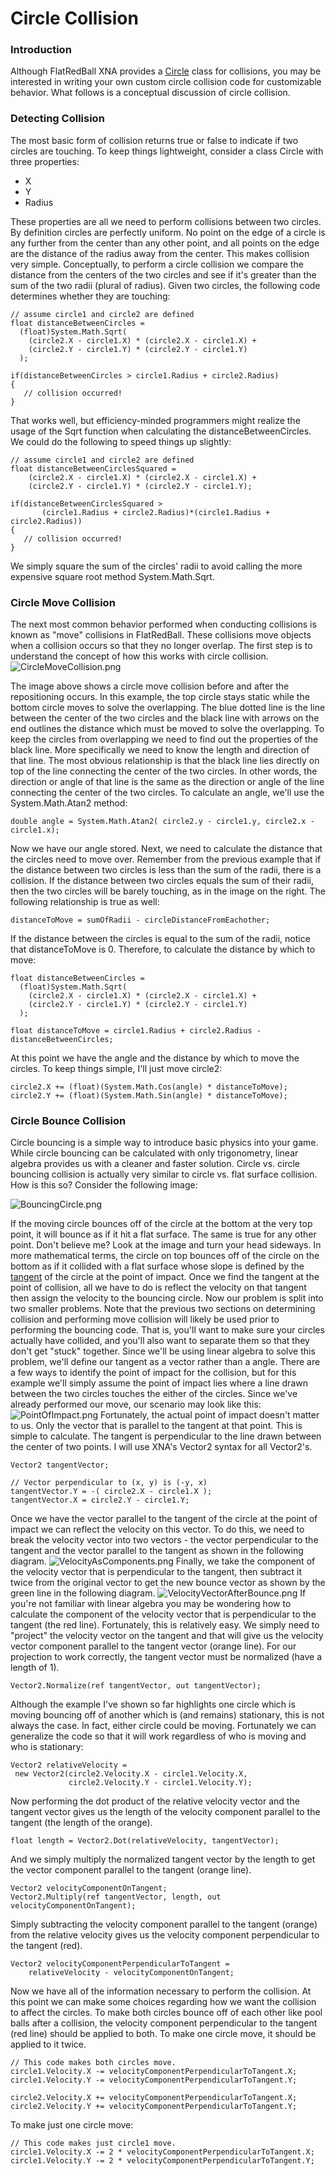 # Circle Collision

### Introduction

Although FlatRedBall XNA provides a [Circle](../../frb/docs/index.php) class for collisions, you may be interested in writing your own custom circle collision code for customizable behavior. What follows is a conceptual discussion of circle collision.

### Detecting Collision

The most basic form of collision returns true or false to indicate if two circles are touching. To keep things lightweight, consider a class Circle with three properties:

* X
* Y
* Radius

These properties are all we need to perform collisions between two circles. By definition circles are perfectly uniform. No point on the edge of a circle is any further from the center than any other point, and all points on the edge are the distance of the radius away from the center. This makes collision very simple. Conceptually, to perform a circle collision we compare the distance from the centers of the two circles and see if it's greater than the sum of the two radii (plural of radius). Given two circles, the following code determines whether they are touching:

```
// assume circle1 and circle2 are defined
float distanceBetweenCircles = 
  (float)System.Math.Sqrt(
    (circle2.X - circle1.X) * (circle2.X - circle1.X) + 
    (circle2.Y - circle1.Y) * (circle2.Y - circle1.Y)
  );

if(distanceBetweenCircles > circle1.Radius + circle2.Radius)
{
   // collision occurred!
}
```

That works well, but efficiency-minded programmers might realize the usage of the Sqrt function when calculating the distanceBetweenCircles. We could do the following to speed things up slightly:

```
// assume circle1 and circle2 are defined
float distanceBetweenCirclesSquared = 
    (circle2.X - circle1.X) * (circle2.X - circle1.X) + 
    (circle2.Y - circle1.Y) * (circle2.Y - circle1.Y);

if(distanceBetweenCirclesSquared > 
       (circle1.Radius + circle2.Radius)*(circle1.Radius + circle2.Radius))
{
   // collision occurred!
}
```

We simply square the sum of the circles' radii to avoid calling the more expensive square root method System.Math.Sqrt.

### Circle Move Collision

The next most common behavior performed when conducting collisions is known as "move" collisions in FlatRedBall. These collisions move objects when a collision occurs so that they no longer overlap. The first step is to understand the concept of how this works with circle collision. ![CircleMoveCollision.png](../../media/migrated\_media-CircleMoveCollision.png)&#x20;

The image above shows a circle move collision before and after the repositioning occurs. In this example, the top circle stays static while the bottom circle moves to solve the overlapping. The blue dotted line is the line between the center of the two circles and the black line with arrows on the end outlines the distance which must be moved to solve the overlapping. To keep the circles from overlapping we need to find out the properties of the black line. More specifically we need to know the length and direction of that line. The most obvious relationship is that the black line lies directly on top of the line connecting the center of the two circles. In other words, the direction or angle of that line is the same as the direction or angle of the line connecting the center of the two circles. To calculate an angle, we'll use the System.Math.Atan2 method:

```
double angle = System.Math.Atan2( circle2.y - circle1.y, circle2.x - circle1.x);
```

Now we have our angle stored. Next, we need to calculate the distance that the circles need to move over. Remember from the previous example that if the distance between two circles is less than the sum of the radii, there is a collision. If the distance between two circles equals the sum of their radii, then the two circles will be barely touching, as in the image on the right. The following relationship is true as well:

```
distanceToMove = sumOfRadii - circleDistanceFromEachother;
```

If the distance between the circles is equal to the sum of the radii, notice that distanceToMove is 0. Therefore, to calculate the distance by which to move:

```
float distanceBetweenCircles = 
  (float)System.Math.Sqrt(
    (circle2.X - circle1.X) * (circle2.X - circle1.X) + 
    (circle2.Y - circle1.Y) * (circle2.Y - circle1.Y)
  );

float distanceToMove = circle1.Radius + circle2.Radius - distanceBetweenCircles;
```

At this point we have the angle and the distance by which to move the circles. To keep things simple, I'll just move circle2:

```lang:c#
circle2.X += (float)(System.Math.Cos(angle) * distanceToMove);
circle2.Y += (float)(System.Math.Sin(angle) * distanceToMove);
```

### Circle Bounce Collision

Circle bouncing is a simple way to introduce basic physics into your game. While circle bouncing can be calculated with only trigonometry, linear algebra provides us with a cleaner and faster solution. Circle vs. circle bouncing collision is actually very similar to circle vs. flat surface collision. How is this so? Consider the following image:

![BouncingCircle.png](../../media/migrated\_media-BouncingCircle.png)

If the moving circle bounces off of the circle at the bottom at the very top point, it will bounce as if it hit a flat surface. The same is true for any other point. Don't believe me? Look at the image and turn your head sideways. In more mathematical terms, the circle on top bounces off of the circle on the bottom as if it collided with a flat surface whose slope is defined by the [tangent](http://www.mathopenref.com/tangent.html) of the circle at the point of impact. Once we find the tangent at the point of collision, all we have to do is reflect the velocity on that tangent then assign the velocity to the bouncing circle. Now our problem is split into two smaller problems. Note that the previous two sections on determining collision and performing move collision will likely be used prior to performing the bouncing code. That is, you'll want to make sure your circles actually have collided, and you'll also want to separate them so that they don't get "stuck" together. Since we'll be using linear algebra to solve this problem, we'll define our tangent as a vector rather than a angle. There are a few ways to identify the point of impact for the collision, but for this example we'll simply assume the point of impact lies where a line drawn between the two circles touches the either of the circles. Since we've already performed our move, our scenario may look like this: ![PointOfImpact.png](../../media/migrated\_media-PointOfImpact.png) Fortunately, the actual point of impact doesn't matter to us. Only the vector that is parallel to the tangent at that point. This is simple to calculate. The tangent is perpendicular to the line drawn between the center of two points. I will use XNA's Vector2 syntax for all Vector2's.

```
Vector2 tangentVector;

// Vector perpendicular to (x, y) is (-y, x)
tangentVector.Y = -( circle2.X - circle1.X );
tangentVector.X = circle2.Y - circle1.Y;
```

Once we have the vector parallel to the tangent of the circle at the point of impact we can reflect the velocity on this vector. To do this, we need to break the velocity vector into two vectors - the vector perpendicular to the tangent and the vector parallel to the tangent as shown in the following diagram. ![VelocityAsComponents.png](../../media/migrated\_media-VelocityAsComponents.png) Finally, we take the component of the velocity vector that is perpendicular to the tangent, then subtract it twice from the original vector to get the new bounce vector as shown by the green line in the following diagram. ![VelocityVectorAfterBounce.png](../../media/migrated\_media-VelocityVectorAfterBounce.png) If you're not familiar with linear algebra you may be wondering how to calculate the component of the velocity vector that is perpendicular to the tangent (the red line). Fortunately, this is relatively easy. We simply need to "project" the velocity vector on the tangent and that will give us the velocity vector component parallel to the tangent vector (orange line). For our projection to work correctly, the tangent vector must be normalized (have a length of 1).

```
Vector2.Normalize(ref tangentVector, out tangentVector);
```

Although the example I've shown so far highlights one circle which is moving bouncing off of another which is (and remains) stationary, this is not always the case. In fact, either circle could be moving. Fortunately we can generalize the code so that it will work regardless of who is moving and who is stationary:

```
Vector2 relativeVelocity = 
 new Vector2(circle2.Velocity.X - circle1.Velocity.X, 
             circle2.Velocity.Y - circle1.Velocity.Y);
```

Now performing the dot product of the relative velocity vector and the tangent vector gives us the length of the velocity component parallel to the tangent (the length of the orange).

```
float length = Vector2.Dot(relativeVelocity, tangentVector);
```

And we simply multiply the normalized tangent vector by the length to get the vector component parallel to the tangent (orange line).

```
Vector2 velocityComponentOnTangent;
Vector2.Multiply(ref tangentVector, length, out velocityComponentOnTangent);
```

Simply subtracting the velocity component parallel to the tangent (orange) from the relative velocity gives us the velocity component perpendicular to the tangent (red).

```
Vector2 velocityComponentPerpendicularToTangent =
    relativeVelocity - velocityComponentOnTangent;
```

Now we have all of the information necessary to perform the collision. At this point we can make some choices regarding how we want the collision to affect the circles. To make both circles bounce off of each other like pool balls after a collision, the velocity component perpendicular to the tangent (red line) should be applied to both. To make one circle move, it should be applied to it twice.

```
// This code makes both circles move.
circle1.Velocity.X -= velocityComponentPerpendicularToTangent.X;
circle1.Velocity.Y -= velocityComponentPerpendicularToTangent.Y;

circle2.Velocity.X += velocityComponentPerpendicularToTangent.X;
circle2.Velocity.Y += velocityComponentPerpendicularToTangent.Y;
```

To make just one circle move:

```
// This code makes just circle1 move.
circle1.Velocity.X -= 2 * velocityComponentPerpendicularToTangent.X;
circle1.Velocity.Y -= 2 * velocityComponentPerpendicularToTangent.Y;
```
